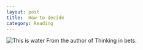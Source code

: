 ```yaml
---
layout: post
title:  How to decide
category: Reading
---
```

![This is water](https://www.annieduke.com/site/uploads/Annie-Duke_book-launch_Twitter_1500x500px_Buy-Today-1024x341.jpg)
From the author of Thinking in bets.

